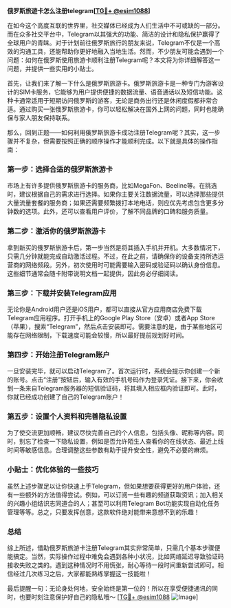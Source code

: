 **俄罗斯旅遊卡怎么注册telegram[[TG💪+ @esim1088](https://t.me/s/esim1088)]**

在如今这个高度互联的世界里，社交媒体已经成为人们生活中不可或缺的一部分。而在众多社交平台中，Telegram以其强大的功能、简洁的设计和隐私保护赢得了全球用户的青睐。对于计划前往俄罗斯旅行的朋友来说，Telegram不仅是一个高效的沟通工具，还能帮助你更好地融入当地生活。然而，不少朋友可能会遇到一个问题：如何在俄罗斯使用旅游卡顺利注册Telegram呢？本文将为你详细解答这一问题，并提供一些实用的小贴士。

首先，让我们来了解一下什么是俄罗斯旅游卡。俄罗斯旅游卡是一种专门为游客设计的SIM卡服务，它能够为用户提供便捷的数据流量、语音通话以及短信功能。这种卡通常适用于短期访问俄罗斯的游客，无论是商务出行还是休闲度假都非常合适。通过购买一张俄罗斯旅游卡，你可以轻松解决在国外上网的问题，同时也能确保与家人朋友保持联系。

那么，回到正题——如何利用俄罗斯旅游卡成功注册Telegram呢？其实，这一步骤并不复杂，但需要按照正确的顺序操作才能顺利完成。以下就是具体的操作指南：

### 第一步：选择合适的俄罗斯旅游卡

市场上有许多提供俄罗斯旅游卡的服务商，比如MegaFon、Beeline等。在挑选时，建议根据自己的需求进行选择。如果你主要关注数据流量，可以选择那些提供大量流量套餐的服务商；如果还需要频繁拨打本地电话，则应优先考虑包含更多分钟数的选项。此外，还可以查看用户评价，了解不同品牌的口碑和服务质量。

### 第二步：激活你的俄罗斯旅游卡

拿到新买的俄罗斯旅游卡后，第一步当然是将其插入手机并开机。大多数情况下，只需几分钟就能完成自动激活过程。不过，在此之前，请确保你的设备支持所选运营商的网络频段。另外，初次使用时可能需要输入密码或验证码以确认身份信息。这些细节通常会随卡附带说明文档一起提供，因此务必仔细阅读。

### 第三步：下载并安装Telegram应用

无论你是Android用户还是iOS用户，都可以直接从官方应用商店免费下载Telegram应用程序。打开手机上的Google Play Store（安卓）或者App Store（苹果），搜索“Telegram”，然后点击安装即可。需要注意的是，由于某些地区可能存在网络限制，下载速度可能会较慢，所以最好提前规划好时间。

### 第四步：开始注册Telegram账户

一旦安装完毕，就可以启动Telegram了。首次运行时，系统会提示你创建一个新的账号。点击“注册”按钮后，输入有效的手机号码作为登录凭证。接下来，你会收到一条来自Telegram服务器的短信验证码，将其填入相应框内验证即可。此时，你就已经成功创建了自己的Telegram账户！

### 第五步：设置个人资料和完善隐私设置

为了使交流更加顺畅，建议尽快完善自己的个人信息，包括头像、昵称等内容。同时，别忘了检查一下隐私设置，例如是否允许陌生人查看你的在线状态、最近上线时间等敏感信息。合理调整这些参数有助于提升安全性，避免不必要的麻烦。

### 小贴士：优化体验的一些技巧

虽然上述步骤足以让你快速上手Telegram，但如果想要获得更好的用户体验，还有一些额外的方法值得尝试。例如，可以订阅一些有趣的频道获取资讯；加入相关的兴趣小组结识志同道合的人；甚至可以利用Telegram Bot功能实现自动化任务管理等等。总之，只要发挥创意，这款软件绝对能带来意想不到的乐趣！

### 总结

综上所述，借助俄罗斯旅游卡注册Telegram其实非常简单，只需几个基本步骤便能搞定。当然，实际操作过程中难免会遇到各种小状况，比如网络延迟导致验证码接收失败之类的。遇到这种情况时不用慌张，耐心等待一段时间重新尝试即可。相信经过几次练习之后，大家都能熟练掌握这一技能啦！

最后提醒一句：无论身处何地，安全始终是第一位的！所以在享受便捷通讯的同时，也要时刻注意保护好自己的隐私哦～ [[TG💪+ @esim1088](https://t.me/s/esim1088) ![Image](https://i.postimg.cc/4NQfJmqS/Snipaste-2025-05-13-00-14-12.png)]
